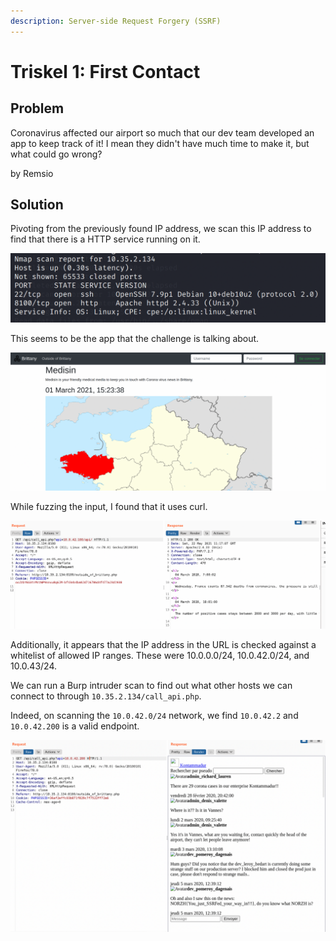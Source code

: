 ```yaml
---
description: Server-side Request Forgery (SSRF)
---
```


# Triskel 1: First Contact

## Problem

Coronavirus affected our airport so much that our dev team developed an app to keep track of it! I mean they didn't have much time to make it, but what could go wrong?

by Remsio

## Solution

Pivoting from the previously found IP address, we scan this IP address to find that there is a HTTP service running on it.

![](../../.gitbook/assets/fffd100ad9b0471c974126dabee947d9.png)

This seems to be the app that the challenge is talking about.

![](../../.gitbook/assets/e29ab5737d7e49fb9e265bf699eb4ce9.png)

While fuzzing the input, I found that it uses curl.

![](../../.gitbook/assets/80da5f1a23214b5590258a5ad3121589.png)

Additionally, it appears that the IP address in the URL is checked against a whitelist of allowed IP ranges. These were 10.0.0.0/24, 10.0.42.0/24, and 10.0.43/24.

We can run a Burp intruder scan to find out what other hosts we can connect to through `10.35.2.134/call_api.php`.

Indeed, on scanning the `10.0.42.0/24` network, we find `10.0.42.2` and `10.0.42.200` is a valid endpoint.

![](../../.gitbook/assets/ac58c875d75641f49253c08bf7481749.png)

